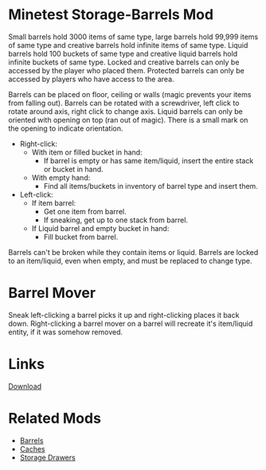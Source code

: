 Minetest Storage-Barrels Mod
==========

Small barrels hold 3000 items of same type, large barrels hold 99,999 items of same type and creative barrels hold infinite items of same type.
Liquid barrels hold 100 buckets of same type and creative liquid barrels hold infinite buckets of same type.
Locked and creative barrels can only be accessed by the player who placed them.
Protected barrels can only be accessed by players who have access to the area.

Barrels can be placed on floor, ceiling or walls (magic prevents your items from falling out).
Barrels can be rotated with a screwdriver, left click to rotate around axis, right click to change axis.
Liquid barrels can only be oriented with opening on top (ran out of magic).
There is a small mark on the opening to indicate orientation.

* Right-click:
	* With item or filled bucket in hand:
		* If barrel is empty or has same item/liquid, insert the entire stack or bucket in hand.
	* With empty hand:
		* Find all items/buckets in inventory of barrel type and insert them.
* Left-click:
	* If item barrel:
		* Get one item from barrel.
		* If sneaking, get up to one stack from barrel.
	* If Liquid barrel and empty bucket in hand:
		* Fill bucket from barrel.

Barrels can't be broken while they contain items or liquid.
Barrels are locked to an item/liquid, even when empty, and must be replaced to change type.



Barrel Mover
==========

Sneak left-clicking a barrel picks it up and right-clicking places it back down.
Right-clicking a barrel mover on a barrel will recreate it's item/liquid entity, if it was somehow removed.



Links
==========

[Download](https://github.com/auouymous/storage_barrels/archive/master.zip)



Related Mods
==========

* [Barrels](https://forum.minetest.net/viewtopic.php?t=6189)
* [Caches](https://forum.minetest.net/viewtopic.php?t=14425)
* [Storage Drawers](https://forum.minetest.net/viewtopic.php?t=17134)
